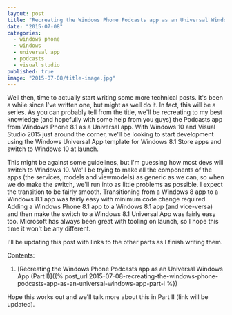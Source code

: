 ```yaml
---
layout: post
title: "Recreating the Windows Phone Podcasts app as an Universal Windows App (Part I)"
date: "2015-07-08"
categories:
  - windows phone
  - windows
  - universal app
  - podcasts
  - visual studio
published: true
image: "2015-07-08/title-image.jpg"
---
```

Well then, time to actually start writing some more technical posts. It's been a while since I've written one, but might as well do it. In fact, this will be a series. As you can probably tell from the title, we'll be recreating to my best knowledge (and hopefully with some help from you guys) the Podcasts app from Windows Phone 8.1 as a Universal app. With Windows 10 and Visual Studio 2015 just around the corner, we'll be looking to start development using the Windows Universal App template for Windows 8.1 Store apps and switch to Windows 10 at launch.

This might be against some guidelines, but I'm guessing how most devs will switch to Windows 10. We'll be trying to make all the components of the apps (the services, models and viewmodels) as generic as we can, so when we do make the switch, we'll run into as little problems as possible. I expect the transition to be fairly smooth. Transitioning from a Windows 8 app to a Windows 8.1 app was fairly easy with minimum code change required. Adding a  Windows Phone 8.1 app to a Windows 8.1 app (and vice-versa) and then make the switch to a Windows 8.1 Universal App was fairly easy too. Microsoft has always been great with tooling on launch, so I hope this time it won't be any different.

I'll be updating this post with links to the other parts as I finish writing them.

Contents:

1. [Recreating the Windows Phone Podcasts app as an Universal Windows App (Part I)]({% post_url 2015-07-08-recreating-the-windows-phone-podcasts-app-as-an-universal-windows-app-part-i %})

Hope this works out and we'll talk more about this in Part II (link will be updated).

